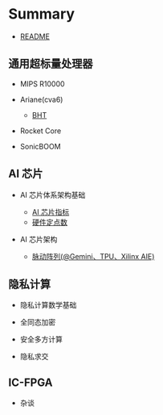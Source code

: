 # Summary

* [README](README.md)

## 通用超标量处理器
* MIPS R10000
* Ariane(cva6)
	* [BHT](./blog/cva6/bht.md)

* Rocket Core

* SonicBOOM

## AI 芯片

* AI 芯片体系架构基础
	* [AI 芯片指标](./blog/AI/AI芯片指标.md)
	* [硬件定点数](./blog/hardfix/README.md)

* AI 芯片架构
	* [脉动阵列(@Gemini、TPU、Xilinx AIE)](./blog/hardalgo/systolic-array.md)

## 隐私计算

* 隐私计算数学基础

* 全同态加密

* 安全多方计算

* 隐私求交

## IC-FPGA

* 杂谈











